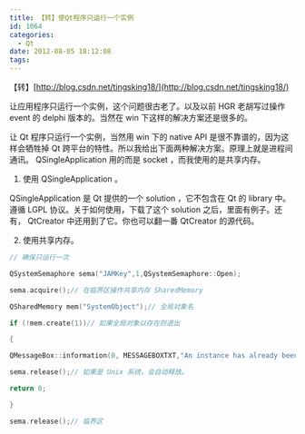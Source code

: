 ```yaml
---
title: 【转】使Qt程序只运行一个实例
id: 1064
categories:
  - Qt
date: 2012-08-05 18:12:08
tags:
---
```


【转】[http://blog.csdn.net/tingsking18/](http://blog.csdn.net/tingsking18/)

让应用程序只运行一个实例，这个问题很古老了。以及以前 HGR 老胡写过操作 event 的 delphi 版本的。当然在 win 下这样的解决方案还是很多的。

让 Qt 程序只运行一个实例，当然用 win 下的 native API 是很不靠谱的，因为这样会牺牲掉 Qt 跨平台的特性。所以我给出下面两种解决方案。原理上就是进程间通讯。 QSingleApplication 用的而是 socket ，而我使用的是共享内存。

1. 使用 QSingleApplication 。

QSingleApplication 是 Qt 提供的一个 solution ，它不包含在 Qt 的 library 中。遵循 LGPL 协议。关于如何使用，下载了这个 solution 之后，里面有例子。还有， QtCreator 中还用到了它。你也可以翻一番 QtCreator 的源代码。

2. 使用共享内存。

```c
// 确保只运行一次

QSystemSemaphore sema("JAMKey",1,QSystemSemaphore::Open);

sema.acquire();// 在临界区操作共享内存 SharedMemory

QSharedMemory mem("SystemObject");// 全局对象名

if (!mem.create(1))// 如果全局对象以存在则退出

{

QMessageBox::information(0, MESSAGEBOXTXT,"An instance has already been running.");

sema.release();// 如果是 Unix 系统，会自动释放。

return 0;

}

sema.release();// 临界区
```